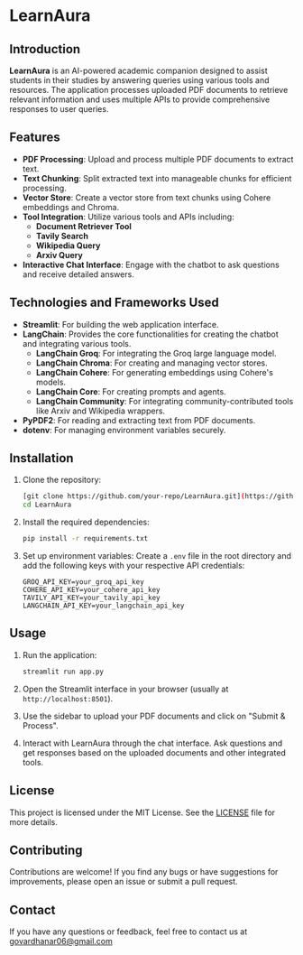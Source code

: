 # LearnAura

## Introduction
**LearnAura** is an AI-powered academic companion designed to assist students in their studies by answering queries using various tools and resources. The application processes uploaded PDF documents to retrieve relevant information and uses multiple APIs to provide comprehensive responses to user queries.

## Features
- **PDF Processing**: Upload and process multiple PDF documents to extract text.
- **Text Chunking**: Split extracted text into manageable chunks for efficient processing.
- **Vector Store**: Create a vector store from text chunks using Cohere embeddings and Chroma.
- **Tool Integration**: Utilize various tools and APIs including:
  - **Document Retriever Tool**
  - **Tavily Search**
  - **Wikipedia Query**
  - **Arxiv Query**
- **Interactive Chat Interface**: Engage with the chatbot to ask questions and receive detailed answers.

## Technologies and Frameworks Used
- **Streamlit**: For building the web application interface.
- **LangChain**: Provides the core functionalities for creating the chatbot and integrating various tools.
  - **LangChain Groq**: For integrating the Groq large language model.
  - **LangChain Chroma**: For creating and managing vector stores.
  - **LangChain Cohere**: For generating embeddings using Cohere's models.
  - **LangChain Core**: For creating prompts and agents.
  - **LangChain Community**: For integrating community-contributed tools like Arxiv and Wikipedia wrappers.
- **PyPDF2**: For reading and extracting text from PDF documents.
- **dotenv**: For managing environment variables securely.

## Installation
1. Clone the repository:
   ```bash
   [git clone https://github.com/your-repo/LearnAura.git](https://github.com/govardhan-06/LearnAura.git)
   cd LearnAura
   ```

2. Install the required dependencies:
   ```bash
   pip install -r requirements.txt
   ```

3. Set up environment variables:
   Create a `.env` file in the root directory and add the following keys with your respective API credentials:
   ```
   GROQ_API_KEY=your_groq_api_key
   COHERE_API_KEY=your_cohere_api_key
   TAVILY_API_KEY=your_tavily_api_key
   LANGCHAIN_API_KEY=your_langchain_api_key
   ```

## Usage

1. Run the application:
   ```bash
   streamlit run app.py
   ```

2. Open the Streamlit interface in your browser (usually at `http://localhost:8501`).

3. Use the sidebar to upload your PDF documents and click on "Submit & Process".

4. Interact with LearnAura through the chat interface. Ask questions and get responses based on the uploaded documents and other integrated tools.

## License

This project is licensed under the MIT License. See the [LICENSE](LICENSE) file for more details.

## Contributing

Contributions are welcome! If you find any bugs or have suggestions for improvements, please open an issue or submit a pull request.

## Contact

If you have any questions or feedback, feel free to contact us at govardhanar06@gmail.com
